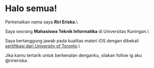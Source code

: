 # Halo semua! 

Perkenalkan nama saya **Riri Eriska**.\

Saya seorang **Mahasiswa Teknik Informatika** di Universitas Kuningan.\

Saya bertanggung jawab pada kualitas materi iOS dengan dibekali [sertifikasi dari University of Toronto](https://www.coursera.org/account/accomplishments/specialization/CLKJD8XBXJ3M).\

Jika kamu tertarik untuk berkenalan denganku, silakan follow ig aku @ririeriska.
